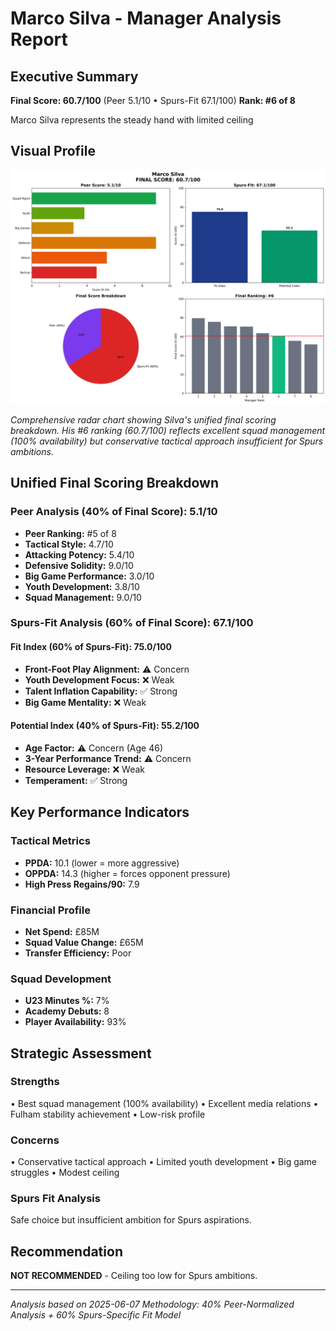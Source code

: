 # Marco Silva - Manager Analysis Report

## Executive Summary

**Final Score: 60.7/100** (Peer 5.1/10 • Spurs-Fit 67.1/100)
**Rank: #6 of 8**

Marco Silva represents the steady hand with limited ceiling

## Visual Profile

![Marco Silva Unified Scoring Analysis](../assets/radar_marco_silva.png)

*Comprehensive radar chart showing Silva's unified final scoring breakdown. His #6 ranking (60.7/100) reflects excellent squad management (100% availability) but conservative tactical approach insufficient for Spurs ambitions.*

## Unified Final Scoring Breakdown

### Peer Analysis (40% of Final Score): 5.1/10
- **Peer Ranking:** #5 of 8
- **Tactical Style:** 4.7/10
- **Attacking Potency:** 5.4/10  
- **Defensive Solidity:** 9.0/10
- **Big Game Performance:** 3.0/10
- **Youth Development:** 3.8/10
- **Squad Management:** 9.0/10

### Spurs-Fit Analysis (60% of Final Score): 67.1/100

#### Fit Index (60% of Spurs-Fit): 75.0/100
- **Front-Foot Play Alignment:** ⚠️ Concern
- **Youth Development Focus:** ❌ Weak  
- **Talent Inflation Capability:** ✅ Strong
- **Big Game Mentality:** ❌ Weak

#### Potential Index (40% of Spurs-Fit): 55.2/100
- **Age Factor:** ⚠️ Concern (Age 46)
- **3-Year Performance Trend:** ⚠️ Concern
- **Resource Leverage:** ❌ Weak
- **Temperament:** ✅ Strong

## Key Performance Indicators

### Tactical Metrics
- **PPDA:** 10.1 (lower = more aggressive)
- **OPPDA:** 14.3 (higher = forces opponent pressure)
- **High Press Regains/90:** 7.9

### Financial Profile  
- **Net Spend:** £85M
- **Squad Value Change:** £65M
- **Transfer Efficiency:** Poor

### Squad Development
- **U23 Minutes %:** 7%
- **Academy Debuts:** 8
- **Player Availability:** 93%

## Strategic Assessment

### Strengths
• Best squad management (100% availability)
• Excellent media relations
• Fulham stability achievement
• Low-risk profile

### Concerns  
• Conservative tactical approach
• Limited youth development
• Big game struggles
• Modest ceiling

### Spurs Fit Analysis
Safe choice but insufficient ambition for Spurs aspirations.

## Recommendation

**NOT RECOMMENDED** - Ceiling too low for Spurs ambitions.

---

*Analysis based on 2025-06-07*
*Methodology: 40% Peer-Normalized Analysis + 60% Spurs-Specific Fit Model*
